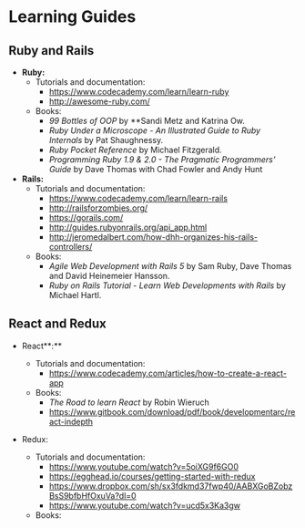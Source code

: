 # Learning Guides

## Ruby and Rails
- **Ruby:** 
  - Tutorials and documentation:
    - https://www.codecademy.com/learn/learn-ruby
    - http://awesome-ruby.com/
  - Books:
    - *99 Bottles of OOP* by **Sandi Metz and Katrina Ow.
    - *Ruby Under a Microscope - An Illustrated Guide to Ruby Internals* by Pat Shaughnessy.
    - *Ruby Pocket Reference* by Michael Fitzgerald.
    - *Programming Ruby 1.9 & 2.0 - The Pragmatic Programmers’ Guide* by Dave Thomas with Chad Fowler and Andy Hunt
- **Rails:** 
  - Tutorials and documentation:
    - https://www.codecademy.com/learn/learn-rails
    - http://railsforzombies.org/
    - https://gorails.com/
    - http://guides.rubyonrails.org/api_app.html
    - http://jeromedalbert.com/how-dhh-organizes-his-rails-controllers/
  - Books:
    - *Agile Web Development with Rails 5* by Sam Ruby, Dave Thomas and David Heinemeier Hansson.
    - *Ruby on Rails Tutorial - Learn Web Developments with Rails* by Michael Hartl.
    
## React and Redux
- React**:** 
  - Tutorials and documentation:
    - https://www.codecademy.com/articles/how-to-create-a-react-app
  - Books:
    - *The Road to learn React* by Robin Wieruch
    - https://www.gitbook.com/download/pdf/book/developmentarc/react-indepth


- Redux:
  - Tutorials and documentation:
    - https://www.youtube.com/watch?v=5oiXG9f6GO0
    - https://egghead.io/courses/getting-started-with-redux
    - https://www.dropbox.com/sh/sx3fdkmd37fwp40/AABXGoBZobzBsS9bfbHfOxuVa?dl=0
    - https://www.youtube.com/watch?v=ucd5x3Ka3gw
  - Books:

